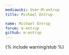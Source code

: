 ```yaml
---
mediawiki: User:M-entrup
title: Michael Entrup

name: Michael Entrup
forum: m-entrup
github: m-entrup
---
```

{% include warning/stub %}


